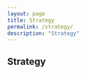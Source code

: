 ```yaml
---
layout: page
title: Strategy
permalink: /strategy/
description: "Strategy"
---
```

## **Strategy**

